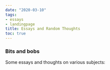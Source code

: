 ```yaml
---
date: "2020-03-10"
tags:
- essays
- landingpage
title: Essays and Random Thoughts
toc: true
---
```


### Bits and bobs

Some essays and thoughts on various subjects:

